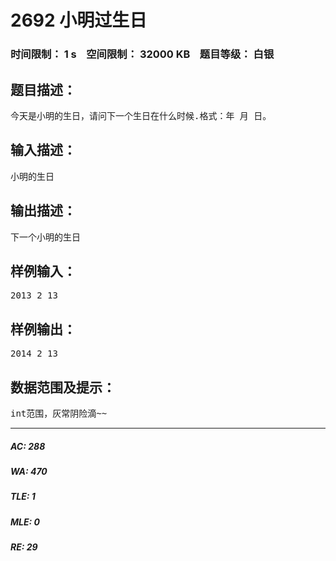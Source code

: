 # 2692 小明过生日   
### 时间限制： 1 s&nbsp;&nbsp;&nbsp;&nbsp;空间限制： 32000 KB&nbsp;&nbsp;&nbsp;&nbsp;题目等级： 白银  
## 题目描述：  

<pre>
今天是小明的生日，请问下一个生日在什么时候.格式：年 月 日。
</pre>
  
  
## 输入描述：  

<pre>
小明的生日
</pre>
  
  
## 输出描述：  

<pre>
下一个小明的生日
</pre>
  
  
## 样例输入：  

<pre>
2013 2 13
</pre>
  
  
## 样例输出：  

<pre>
2014 2 13
</pre>
  
  
## 数据范围及提示：  

<pre>
int范围，灰常阴险滴~~
</pre>
  
  
***  

##### AC: 288  
##### WA: 470  
##### TLE: 1  
##### MLE: 0  
##### RE: 29  
